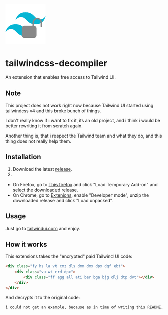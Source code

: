 ![Menu](public/assets/icon128.png)

# tailwindcss-decompiler

An extension that enables free access to Tailwind UI.

## Note
This project does not work right now because Tailwind UI started using tailwindcss v4 and this broke bunch of things.

I don't really know if i want to fix it, its an old project, and i think i would be better rewriting it from scratch again.

Another thing is, that i respect the Tailwind team and what they do, and this thing does not really help them.

## Installation

1. Download the latest [release](https://github.com/Ev357/tailwindcss-decompiler/releases).
2.
- On Firefox, go to [This firefox](about:debugging#/runtime/this-firefox) and click "Load Temporary Add-on" and select the downloaded release.
- On Chrome, go to [Extenions](chrome://extensions), enable "Developer mode", unzip the downloaded release and click "Load unpacked".

## Usage

Just go to [tailwindui.com](https://tailwindui.com) and enjoy.

## How it works

This extensions takes the "encrypted" paid Tailwind UI code:
```html
<div class="fy hs la vt cmz dls dmm dmx dpx dqf ebt">
    <div class="vu wt crd dpx">
        <div class="ff agg all ati ber bga bjg dlj dtp dvt"></div>
    </div>
</div>
```

And decrypts it to the original code:
```html
i could not get an example, because as in time of writing this README, it stopped working as stated above.
```
